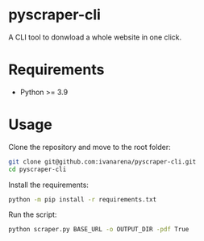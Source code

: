 # pyscraper-cli

A CLI tool to donwload a whole website in one click.

# Requirements

- Python >= 3.9

# Usage

Clone the repository and move to the root folder:

```bash
git clone git@github.com:ivanarena/pyscraper-cli.git
cd pyscraper-cli
```

Install the requirements:

```bash
python -m pip install -r requirements.txt
```

Run the script:

```bash
python scraper.py BASE_URL -o OUTPUT_DIR -pdf True
```
